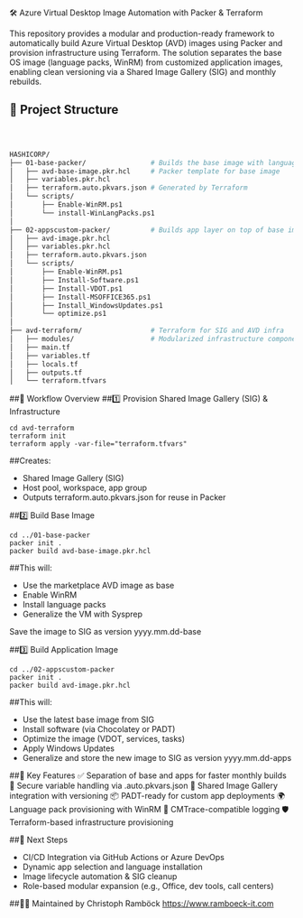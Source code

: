 
🛠️ Azure Virtual Desktop Image Automation with Packer & Terraform

This repository provides a modular and production-ready framework to automatically build Azure Virtual Desktop (AVD) images using Packer and provision infrastructure using Terraform. The solution separates the base OS image (language packs, WinRM) from customized application images, enabling clean versioning via a Shared Image Gallery (SIG) and monthly rebuilds.


## 📁 Project Structure

```bash



HASHICORP/
├── 01-base-packer/                # Builds the base image with language packs
│   ├── avd-base-image.pkr.hcl     # Packer template for base image
│   ├── variables.pkr.hcl
│   ├── terraform.auto.pkvars.json # Generated by Terraform
│   └── scripts/
│       ├── Enable-WinRM.ps1
│       └── install-WinLangPacks.ps1
│
├── 02-appscustom-packer/          # Builds app layer on top of base image
│   ├── avd-image.pkr.hcl
│   ├── variables.pkr.hcl
│   ├── terraform.auto.pkvars.json
│   └── scripts/
│       ├── Enable-WinRM.ps1
│       ├── Install-Software.ps1
│       ├── Install-VDOT.ps1
│       ├── Install-MSOFFICE365.ps1
│       ├── Install_WindowsUpdates.ps1
│       └── optimize.ps1
│
├── avd-terraform/                 # Terraform for SIG and AVD infra
│   ├── modules/                   # Modularized infrastructure components
│   ├── main.tf
│   ├── variables.tf
│   ├── locals.tf
│   ├── outputs.tf
│   └── terraform.tfvars

```




##🔄 Workflow Overview
##1️⃣ Provision Shared Image Gallery (SIG) & Infrastructure

```cli
cd avd-terraform
terraform init
terraform apply -var-file="terraform.tfvars"
```
##Creates:

- Shared Image Gallery (SIG)
- Host pool, workspace, app group
- Outputs terraform.auto.pkvars.json for reuse in Packer

##2️⃣ Build Base Image

```cli
cd ../01-base-packer
packer init .
packer build avd-base-image.pkr.hcl
```
##This will:
- Use the marketplace AVD image as base
- Enable WinRM
- Install language packs
- Generalize the VM with Sysprep

Save the image to SIG as version yyyy.mm.dd-base

##3️⃣ Build Application Image
```cli
cd ../02-appscustom-packer
packer init .
packer build avd-image.pkr.hcl

```
##This will:
- Use the latest base image from SIG
- Install software (via Chocolatey or PADT)
- Optimize the image (VDOT, services, tasks)
- Apply Windows Updates
- Generalize and store the new image to SIG as version yyyy.mm.dd-apps

##🧰 Key Features
   ✅ Separation of base and apps for faster monthly builds
   🔐 Secure variable handling via .auto.pkvars.json
   🧱 Shared Image Gallery integration with versioning
   📦 PADT-ready for custom app deployments
   🌍 Language pack provisioning with WinRM
   🧪 CMTrace-compatible logging
   🛡️ Terraform-based infrastructure provisioning

##🧩 Next Steps
 - CI/CD Integration via GitHub Actions or Azure DevOps
 - Dynamic app selection and language installation
 - Image lifecycle automation & SIG cleanup
 - Role-based modular expansion (e.g., Office, dev tools, call centers)

##👨‍💻 Maintained by
Christoph Ramböck
https://www.ramboeck-it.com
